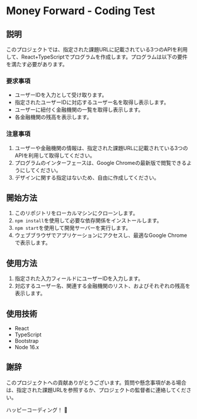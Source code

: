 # Money Forward - Coding Test

## 説明

このプロジェクトでは、指定された課題URLに記載されている3つのAPIを利用して、React+TypeScriptでプログラムを作成します。プログラムは以下の要件を満たす必要があります。

### 要求事項

- ユーザーIDを入力として受け取ります。
- 指定されたユーザーIDに対応するユーザー名を取得し表示します。
- ユーザーに紐付く金融機関の一覧を取得し表示します。
- 各金融機関の残高を表示します。

### 注意事項

1. ユーザーや金融機関の情報は、指定された課題URLに記載されている3つのAPIを利用して取得してください。
2. プログラムのインターフェースは、Google Chromeの最新版で閲覧できるようにしてください。
3. デザインに関する指定はないため、自由に作成してください。

## 開始方法

1. このリポジトリをローカルマシンにクローンします。
2. `npm install`を使用して必要な依存関係をインストールします。
3. `npm start`を使用して開発サーバーを実行します。
4. ウェブブラウザでアプリケーションにアクセスし、最適なGoogle Chromeで表示します。

## 使用方法

1. 指定された入力フィールドにユーザーIDを入力します。
2. 対応するユーザー名、関連する金融機関のリスト、およびそれぞれの残高を表示します。

## 使用技術

- React
- TypeScript
- Bootstrap
- Node 16.x

## 謝辞

このプロジェクトへの貢献ありがとうございます。質問や懸念事項がある場合は、指定された課題URLを参照するか、プロジェクトの監督者に連絡してください。

ハッピーコーディング！ 🚀
